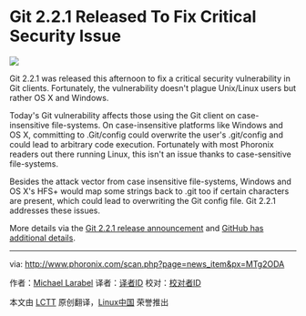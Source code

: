 Git 2.2.1 Released To Fix Critical Security Issue
================================================================================
![](http://www.phoronix.com/assets/categories/freesoftware.jpg)

Git 2.2.1 was released this afternoon to fix a critical security vulnerability in Git clients. Fortunately, the vulnerability doesn't plague Unix/Linux users but rather OS X and Windows.

Today's Git vulnerability affects those using the Git client on case-insensitive file-systems. On case-insensitive platforms like Windows and OS X, committing to .Git/config could overwrite the user's .git/config and could lead to arbitrary code execution. Fortunately with most Phoronix readers out there running Linux, this isn't an issue thanks to case-sensitive file-systems.

Besides the attack vector from case insensitive file-systems, Windows and OS X's HFS+ would map some strings back to .git too if certain characters are present, which could lead to overwriting the Git config file. Git 2.2.1 addresses these issues.

More details via the [Git 2.2.1 release announcement][1] and [GitHub has additional details][2].

--------------------------------------------------------------------------------

via: http://www.phoronix.com/scan.php?page=news_item&px=MTg2ODA

作者：[Michael Larabel][a]
译者：[译者ID](https://github.com/译者ID)
校对：[校对者ID](https://github.com/校对者ID)

本文由 [LCTT](https://github.com/LCTT/TranslateProject) 原创翻译，[Linux中国](http://linux.cn/) 荣誉推出

[a]:http://www.michaellarabel.com/
[1]:http://article.gmane.org/gmane.linux.kernel/1853266
[2]:https://github.com/blog/1938-git-client-vulnerability-announced